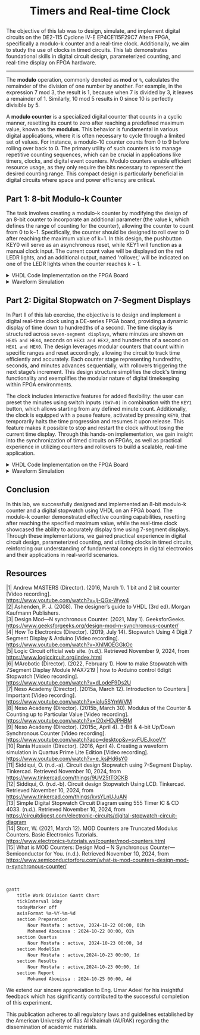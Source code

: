 # <p align="center">Timers and Real-time Clock</p>

The objective of this lab was to design, simulate, and implement digital circuits on the DE2-115 Cyclone IV-E EP4CE115F29C7 Altera FPGA, specifically a modulo-k counter and a real-time clock. Additionally, we aim to study the use of clocks in timed circuits. This lab demonstrates foundational skills in digital circuit design, parameterized counting, and real-time display on FPGA hardware. 

---

The __modulo__ operation, commonly denoted as __mod__ or `%`, calculates the remainder of the division of one number by another. For example, in the expression 7 mod 3, the result is 1, because when 7 is divided by 3, it leaves a remainder of 1. Similarly, 10 mod 5 results in 0 since 10 is perfectly divisible by 5. 

A __modulo counter__ is a specialized digital counter that counts in a cyclic manner, resetting its count to zero after reaching a predefined maximum value, known as the __modulus__. This behavior is fundamental in various digital applications, where it is often necessary to cycle through a limited set of values. For instance, a modulo-10 counter counts from 0 to 9 before rolling over back to 0. The primary utility of such counters is to manage repetitive counting sequences, which can be crucial in applications like timers, clocks, and digital event counters. Modulo counters enable efficient resource usage, as they only require the bits necessary to represent the desired counting range. This compact design is particularly beneficial in digital circuits where space and power efficiency are critical. 


## Part 1: 8-bit Modulo-k Counter

The task involves creating a modulo-k counter by modifying the design of an 8-bit counter to incorporate an additional parameter (the value k, which defines the range of counting for the counter), allowing the counter to count from 0 to k−1. Specifically, the counter should be designed to roll over to 0 after reaching the maximum value of k−1. In this design, the pushbutton KEY0 will serve as an asynchronous reset, while KEY1 will function as a manual clock input. The current count value will be displayed on the red LEDR lights, and an additional output, named 'rollover,' will be indicated on one of the LEDR lights when the counter reaches k − 1. 

<details>
  <summary>VHDL Code Implementation on the FPGA Board</summary>
<br>

```VHDL
-- This code uses Register Transfer Level (RTL) modeling with behavioral modeling.
-- RTL is a design abstraction that represents data flow between registers on each clock cycle. This style is typical for describing synchronous circuits like counters.
-- The PROCESS block in the modulo_counter component describes behavior using sequential statements (IF and ELSIF) instead of individual gate-level components. The code defines how the counter should respond to the clock and reset signals and how it resets or increments. Behavioral modeling focuses on the desired operation (like counting) rather than specific hardware implementation details.

LIBRARY ieee;
USE ieee.std_logic_1164.all;

-- Define the entity for the main module, "part1," which serves as the top-level design.
ENTITY part1 IS
   PORT ( KEY  : IN  STD_LOGIC_VECTOR( 1 DOWNTO 0 ); -- KEY is a 2-bit input vector for clock and reset signals
          LEDR : OUT STD_LOGIC_VECTOR( 17 DOWNTO 0 ) ); -- LEDR is an 18-bit output vector to show the counter value and rollover signal
END ENTITY;

-- Begin architecture definition for "part1" with an RTL (Register Transfer Level) style.
ARCHITECTURE rtl OF part1 IS
   -- Declare a component named "modulo_counter" to be instantiated within "part1".
   -- This component will have parameters for bit width (n) and the modulo value (k).
   COMPONENT modulo_counter IS       -- Define the ports for "modulo_counter":
      GENERIC ( n : NATURAL := 4; k : INTEGER := 15 ); -- natural is a predefined type in VHDL representing non-negative integer values, including zero
     -- generic is used to define parameters for VHDL components or entities, allowing configurable values that can be set externally at the time of instantiation.
     -- This provides flexibility by letting you parameterize your design without modifying the core code. In other words, Generics allow us to customize the behavior or dimensions of a module, such as setting array sizes, frequencies, or thresholds, based on specific requirements.
      PORT ( clock    : IN  STD_LOGIC;
             reset_n  : IN  STD_LOGIC;
             Q        : OUT STD_LOGIC_VECTOR(n-1 DOWNTO 0);
             rollover : OUT STD_LOGIC );
      -- clock and reset_n are inputs, Q outputs the counter value, 
      -- and rollover is set high when the counter reaches its maximum value (k-1).
   END COMPONENT;
BEGIN
   -- Instantiate "modulo_counter" component as "my_counter".
   my_counter: modulo_counter
      -- Map the GENERIC parameters: set n to 8 (8-bit counter) and k to 20 (count from 0 to 19).
      GENERIC MAP ( n => 8, k => 20 )
      -- Map the ports of the component to the top-level entity ports.
      -- Connect KEY(1) to the clock input and KEY(0) to reset_n.
      -- Connect the 8-bit counter output Q to LEDR bits [7:0].
      -- The rollover signal connects to LEDR(17) to indicate the counter has reset.
      PORT MAP ( clock => KEY(1), 
		           reset_n => KEY(0), 
					  Q => LEDR(7 DOWNTO 0), 
                 rollover => LEDR(17) );
   LEDR (16 DOWNTO 8) <= "000000000"; -- Set the unused bits of LEDR (16 to 8) to '0' to prevent any floating values.
END rtl;

-----------------------------------------------------------------------------------------------------------------------
LIBRARY ieee;
USE ieee.std_logic_1164.all;
-- Use the std_logic_unsigned package to enable unsigned arithmetic operations on STD_LOGIC_VECTOR.
USE ieee.std_logic_unsigned.all;

-- Define the entity "modulo_counter," which performs counting with parameterized width and modulus.
ENTITY modulo_counter is
   -- Declare generic parameters for flexibility:
   -- "n" represents the bit width of the counter, defaulted to 4 bits.
   -- "k" is the maximum count value, defaulted to 15.
   GENERIC (n : NATURAL := 4; k : INTEGER := 15);
   -- Define ports for the counter:
   -- "clock" for counting, "reset_n" as an asynchronous active-low reset,
   -- "Q" outputs the current counter value, and "rollover" signals the reset condition.
   PORT ( clock    : IN  STD_LOGIC;
          reset_n  : IN  STD_LOGIC;
          Q        : OUT STD_LOGIC_VECTOR(n-1 DOWNTO 0);
          rollover : OUT STD_LOGIC );
END ENTITY;

-- Begin architecture "core" for "modulo_counter."
ARCHITECTURE core OF modulo_counter IS
   -- Declare "counter" as an internal signal to hold the current count value,
   -- with a bit width of "n" to match the counter size.
   SIGNAL counter : STD_LOGIC_VECTOR(n-1 DOWNTO 0);
BEGIN
   -- Define a process that triggers on changes to "clock" or "reset_n."
   PROCESS(clock, reset_n)
   BEGIN
      -- Check if "reset_n" is active low ('0'), indicating a reset is requested.
      IF (reset_n = '0') THEN
         -- If reset, set "counter" to all zeros to start counting from 0.
         counter <= (OTHERS => '0');
      -- Otherwise, check for a rising edge on "clock" to perform counting.
      ELSIF ((clock'event) AND (clock = '1')) THEN
         -- If the counter has reached "k-1," reset it to zero to implement modulo-k counting.
         IF (counter = k-1) THEN
            counter <= (OTHERS => '0');
         -- Otherwise, increment the counter by 1.
         ELSE
            counter <= counter + 1;
         END IF;
      END IF;
   END PROCESS;
   
   -- Output the current value of "counter" to "Q."
   Q <= counter;   
   -- Set "rollover" to '1' when "counter" equals "k-1" (indicating rollover).
   -- Set "rollover" to '0' for all other values.
   rollover <= '1' WHEN (counter = k-1) ELSE '0';
END core;
```

<p align="center">
  <img src="Photos/part1.gif" style="width: 1000px" title="Testing all counting cases." />
</p>

Tested above are different cases of the general n-bit counter. KEY 0 acts as a reset button whereas KEY 1 acts as a manual clock. Every time KEY 1 is clicked the counter increments by 1 as displayed on the red LEDs which act as a binary counter indicator. The counting starts from 0 all the way up to 19. Once reached, we can see the rollover sign on LEDR17 activated indicating that the counter has reached its maximum count value and then returning, or "rolling over," to zero on the next count. This behavior is typical in counters designed to cycle through a specific range of values in a repetitive pattern.


</details>


<details>
  <summary>Waveform Simulation</summary>
	
<br>

<p align="center">
  <img src="Photos/part1wave.png" title="Testing all counting cases." />
</p>

The generated waveform is in agreement with the FPGA implementation as well as the expected output of the code. We can observe that KEY 0 indeed is an active low button because as long as we kept it high during this wave, the counter worked normally; incrementing by 1 each clock. The wave of KEY 1 simulated a button press where you have to press and release and thus alternate between high and low. On the rising edge of the wave we can see the value displayed on the LEDRs incremented by 1 starting from 00000000 = 0 to 00010011 = 19 then back to 0 again.

<br>
	
</details>





## Part 2: Digital Stopwatch on 7-Segment Displays

In Part II of this lab exercise, the objective is to design and implement a digital real-time clock using a DE-series FPGA board, providing a dynamic display of time down to hundredths of a second. The time display is structured across `seven-segment displays`, where minutes are shown on `HEX5 and HEX4`, seconds on `HEX3 and HEX2`, and hundredths of a second on `HEX1 and HEX0`. The design leverages modular counters that count within specific ranges and reset accordingly, allowing the circuit to track time efficiently and accurately. Each counter stage representing hundredths, seconds, and minutes advances sequentially, with rollovers triggering the next stage’s increment. This design structure simplifies the clock's timing functionality and exemplifies the modular nature of digital timekeeping within FPGA environments.

The clock includes interactive features for added flexibility: the user can preset the minutes using switch inputs `(SW7–0)` in combination with the `KEY1` button, which allows starting from any defined minute count. Additionally, the clock is equipped with a pause feature, activated by pressing `KEY0`, that temporarily halts the time progression and resumes it upon release. This feature makes it possible to stop and restart the clock without losing the current time display. Through this hands-on implementation, we gain insight into the synchronization of timed circuits on FPGAs, as well as practical experience in utilizing counters and rollovers to build a scalable, real-time application.

<details>
<summary>VHDL Code Implementation on the FPGA Board</summary>
<br>

``` VHDL
LIBRARY ieee;
USE ieee.std_logic_1164.all;

ENTITY part2 is
   PORT ( CLOCK_50 : IN STD_LOGIC;
          SW       : IN STD_LOGIC_VECTOR(7 DOWNTO 0);
          KEY      : IN STD_LOGIC_VECTOR(1 DOWNTO 0);
          HEX5, HEX4, HEX3, HEX2, HEX1, HEX0 : OUT STD_LOGIC_VECTOR(0 to 6) );
END ENTITY;

ARCHITECTURE Behavior OF part2 IS
   COMPONENT modulo_counter_er IS
      GENERIC ( n : NATURAL  := 4; k : INTEGER := 15 );
		-- n is a generic parameter of type NATURAL, which is a non-negative integer. It specifies the bit-width of the counter.
		--  For instance, if n = 4, the counter has a 4-bit output, allowing it to count from 0 to 15 in binary.
		
		-- k is a generic parameter of type INTEGER. It defines the maximum count value or limit of the counter before it rolls over to zero.
		-- By setting k, the counter can be customized to roll over at different counts.
		-- For example, if k = 10, the counter will reset once it reaches 9,
      PORT ( clock, reset_n  : IN  STD_LOGIC;
             enable          : IN  STD_LOGIC;
             Q               : OUT STD_LOGIC_VECTOR(n-1 DOWNTO 0);
             rollover        : OUT STD_LOGIC );
   END COMPONENT;

   COMPONENT modulo_counter_sler IS
      GENERIC ( n : NATURAL     := 4; k : INTEGER := 15 );
      PORT ( clock, reset, load : IN  STD_LOGIC;
             enable             : IN  STD_LOGIC;
             data               : IN  STD_LOGIC_VECTOR(n-1 DOWNTO 0);
             Q                  : OUT STD_LOGIC_VECTOR(n-1 DOWNTO 0);
             rollover           : OUT STD_LOGIC );
      END COMPONENT;
   
   COMPONENT bcd7seg IS       
      PORT ( bcd      : IN  STD_LOGIC_VECTOR(3 DOWNTO 0);
             display  : OUT STD_LOGIC_VECTOR(0 TO 6) );
      END COMPONENT;

   SIGNAL one_Hundredth : STD_LOGIC;
   SIGNAL H1, H0 : STD_LOGIC_VECTOR(3 DOWNTO 0);  -- HH
   SIGNAL S1, S0 : STD_LOGIC_VECTOR(3 DOWNTO 0);  -- SS
   SIGNAL M1, M0 : STD_LOGIC_VECTOR(3 DOWNTO 0);  -- MM
   SIGNAL roll_H0, roll_H1, roll_S0, roll_S1, roll_M0, roll_M1 : STD_LOGIC;
   SIGNAL en_H0, en_H1, en_S0, en_S1, en_M0, en_M1 : STD_LOGIC;
	
BEGIN
					 
	slow_clock: modulo_counter_er
      GENERIC MAP ( n => 27, k => 500000) -- Set 'n' to 27 bits, defining a large enough range for high-frequency counting; 
                                          -- 'k' is set to 500,000, so the counter will reset after reaching this count.
      PORT MAP( clock => CLOCK_50,        -- Connects the system clock signal (CLOCK_50) to the clock input of the counter.
                reset_n => KEY(1),        -- Connects KEY(1) to the reset_n input for asynchronous reset, used to reset the counter.
                enable => KEY(0),         -- Connects KEY(0) to the enable input, which controls when the counter is active.
                rollover => one_Hundredth ); -- Outputs the rollover signal to 'one_Hundredth', toggling when the counter reaches k-1.


   en_H0 <= one_Hundredth; -- Enables the next counter stage (H0) once every hundredth of a second, based on the 'one_Hundredth' signal from slow_clock.
   U_H0: modulo_counter_er -- Instantiates a modulo-10 counter component named 'U_H0', used to count hundredths of a second.
      GENERIC MAP ( n => 4, k => 10 ) -- Sets 'n' to 4 bits, allowing it to count from 0 to 9 (mod-10), with 'k' set to 10, so it rolls over after reaching 9.
      PORT MAP (CLOCK_50,             -- Connects the main system clock (CLOCK_50) to the counter.
                KEY(1),               -- Connects KEY(1) to the reset_n input, allowing an asynchronous reset for the counter.
                en_H0,                -- Connects 'en_H0' as the enable signal, which allows counting to occur only when en_H0 is high.
                H0,                   -- Outputs the current count value to 'H0', representing the lower digit of hundredths of a second.
                roll_H0);             -- Outputs the rollover signal to 'roll_H0', which toggles high when the counter reaches its max value (k-1) and resets.



   en_H1 <= one_Hundredth AND roll_H0;
   U_H1: modulo_counter_er
      GENERIC MAP ( n => 4, k => 10 )
      PORT MAP (CLOCK_50, KEY(1), en_H1, H1, roll_H1);   

   en_S0 <= en_H1 AND roll_H1;
   U_S0: modulo_counter_er
      GENERIC MAP ( n => 4, k => 10 )
      PORT MAP (CLOCK_50, KEY(1), en_S0, S0, roll_S0);   

   en_S1 <= en_S0 AND roll_S0;
   U_S1: modulo_counter_er
      GENERIC MAP ( n => 4, k => 6 )
      PORT MAP (CLOCK_50, KEY(1), en_S1, S1, roll_S1);   

   en_M0 <= (en_S1 AND roll_S1) OR (NOT KEY(1));
   U_M0: modulo_counter_sler
      GENERIC MAP ( 4, 10 )
      PORT MAP (CLOCK_50, '0', NOT KEY(1), en_M0, SW(3 DOWNTO 0), M0, roll_M0);

   en_M1 <= (en_M0 AND roll_M0) OR (NOT KEY(1));
   U_M1: modulo_counter_sler
      GENERIC MAP ( 4, 6 )
      PORT MAP (CLOCK_50, '0', NOT KEY(1), en_M1, SW(7 DOWNTO 4), M1, roll_M1);
		
   -- drive the displays
   digit5: bcd7seg PORT MAP (M1, HEX5);
   digit4: bcd7seg PORT MAP (M0, HEX4);
   digit3: bcd7seg PORT MAP (S1, HEX3);
   digit2: bcd7seg PORT MAP (S0, HEX2);
   digit1: bcd7seg PORT MAP (H1, HEX1);
   digit0: bcd7seg PORT MAP (H0, HEX0);
      
END Behavior;
-----------------------------------------------------------------------------------------------------------------------

LIBRARY ieee;
USE ieee.std_logic_1164.all;
USE ieee.std_logic_arith.all;
USE ieee.std_logic_signed.all;

ENTITY modulo_counter_er IS
   GENERIC ( n : NATURAL := 4; k : INTEGER := 15 );
   PORT ( clock, reset_n : IN  STD_LOGIC;
          enable         : IN  STD_LOGIC;
          Q              : OUT STD_LOGIC_VECTOR(n-1 DOWNTO 0);
          rollover       : OUT STD_LOGIC );
END ENTITY;

ARCHITECTURE Behavior OF modulo_counter_er IS
   SIGNAL counter : STD_LOGIC_VECTOR(n-1 DOWNTO 0);
BEGIN
   PROCESS(clock, reset_n)
   BEGIN
      IF (reset_n = '0') THEN
         counter <= (OTHERS => '0');
      ELSIF ((clock'event) AND (clock = '1')) THEN
         IF (enable = '1') THEN
            IF (counter = CONV_STD_LOGIC_VECTOR(k-1, n)) THEN
               counter <= (OTHERS => '0');
            ELSE
               counter <= counter + 1;
            END IF;
         END IF;
      END IF;
   END PROCESS;
   Q <= counter;
   rollover <= '1' WHEN (counter = CONV_STD_LOGIC_VECTOR(k-1, n)) ELSE '0';   
END Behavior;

-----------------------------------------------------------------------------------------------------------------------

LIBRARY ieee;
USE ieee.std_logic_1164.all;
USE ieee.std_logic_arith.all;
USE ieee.std_logic_signed.all;

ENTITY modulo_counter_sler IS
   GENERIC ( n : NATURAL := 4; k : INTEGER := 15 );
   PORT ( clock, reset, load : IN  STD_LOGIC;
          enable             : IN  STD_LOGIC;
          data               : IN  STD_LOGIC_VECTOR(n-1 DOWNTO 0);
          Q                  : OUT STD_LOGIC_VECTOR(n-1 DOWNTO 0);
          rollover           : OUT STD_LOGIC );
END ENTITY;

ARCHITECTURE Behavior OF modulo_counter_sler IS
   SIGNAL counter : STD_LOGIC_VECTOR(n-1 DOWNTO 0);
BEGIN
   PROCESS(clock, reset, load, enable)
   BEGIN
      IF ((clock'event) AND (clock = '1')) THEN
         IF (enable = '1') THEN
            IF (reset = '1') THEN
               counter <= (OTHERS => '0');
            ELSIF (load = '1') THEN
               counter <= data;
            ELSIF (counter = CONV_STD_LOGIC_VECTOR(k-1, n)) THEN
               counter <= (OTHERS => '0');
            ELSE
               counter <= counter + 1;
            END IF;
         END IF;
      END IF;
   END PROCESS;
   Q <= counter;
   rollover <= '1' WHEN (counter = CONV_STD_LOGIC_VECTOR(k-1, n)) ELSE '0';   
END Behavior;

-----------------------------------------------------------------------------------------------------------------------

LIBRARY ieee;
USE ieee.std_logic_1164.all;

ENTITY bcd7seg IS
   PORT ( bcd     : IN  STD_LOGIC_VECTOR(3 DOWNTO 0);
          display : OUT STD_LOGIC_VECTOR(0 TO 6) );
END ENTITY;

ARCHITECTURE Behavior OF bcd7seg IS
   --       0  
   --      ---  
   --     |   |
   --    5|   |1
   --     | 6 |
   --      ---  
   --     |   |
   --    4|   |2
   --     |   |
   --      ---  
   --       3  
    
BEGIN
   display <= "0000001" WHEN (bcd = "0000") ELSE
              "1001111" WHEN (bcd = "0001") ELSE
              "0010010" WHEN (bcd = "0010") ELSE
              "0000110" WHEN (bcd = "0011") ELSE
              "1001100" WHEN (bcd = "0100") ELSE
              "0100100" WHEN (bcd = "0101") ELSE
              "1100000" WHEN (bcd = "0110") ELSE
              "0001111" WHEN (bcd = "0111") ELSE
              "0000000" WHEN (bcd = "1000") ELSE
              "0001100" WHEN (bcd = "1001") ELSE
              "1111111";
END Behavior;         
```

<p align="center">
  <img src="Photos/part21.gif" style="width: 333px; height: 250px; object-fit: cover;" title="Allowing the timer to run freely up to 1 minute with manual timer pausing" />
  <img src="Photos/part22.gif" style="width: 333px; height: 250px; margin: 0 10px; object-fit: cover;" title="Setting a starting minute for the timer on HEX4 using SW[3 DOWNTO 0]" />
  <img src="Photos/part23.gif" style="width: 333px; height: 250px; object-fit: cover;" title="Setting a starting minute for the timer on both HEX5 and HEX4 using SW[7 DOWNTO 4] and SW[3 DOWNTO 0] respectively" />
</p>


The FPGA-based design implements a real-time, settable clock that displays time in minutes, seconds, and hundredths of a second (MM:SS:HH format). To set an initial time, users can adjust switches SW(7:0) to represent a two-digit minute value, which the clock will use as a starting point. Pressing KEY(1) loads this initial time on the HEX displays; which means that when you press it again it will be like resetting the clock back to the initial time you set using the switches. The clock can be resumed or paused by holding the KEY(0), allowing users to control its timing without resetting the display. This setup enables real-time timekeeping with user-defined initial values and intuitive start/stop functionality.

In this setup, the rightmost four switches control the right HEX display of the minutes, while the leftmost switches control the left HEX display of the minutes. Instead of the typical binary pattern of 128, 64, 32, 16, 8, 4, 2, 1, these switches follow a different arrangement of 8421 for each four switches controlling the display, corresponding to each digit separately. The maximum value that can be set for the minutes is 99, ensuring only two-digit numbers are displayed. Additionally, if the value to be displayed requires a letter (such as in hexadecimal notation), the display will show absolutely nothing, leaving the segment blank instead.


</details>

<details>
  <summary>Waveform Simulation</summary>
	<br>

<p align="center">
  <img src="Photos/part2wave.png" title="Testing different cases of button settings" />
</p>

The waveform results accurately reflect the behavior observed on the FPGA. The value changes occur on the rising edge of the clock. When KEY0 is high, the watch pauses and stops counting, while it resumes normal operation when KEY0 is low. KEY1 remains low throughout the entire simulation since the clock is automatically driven by the board; there is no need to simulate manual button presses by periodically making the wave high and low (like in the Clock, for example). The primary role of KEY1 is to load the initial value, set by the switches, onto the HEX display, and to reset the watch to this value when pressed again. Regarding the switches, the right minute HEX display initially shows values from 8 to 9, then increments to 10 (which would display 'A', but it is invalid and won't show on the board), followed by 11 (which would display 'B', another invalid value), and continuing with 12 ('C' - invalid), 13 ('D' - invalid), 14 ('E' - invalid), and 15 ('F' - invalid). The left minute HEX display operates similarly, starting with a value of 1, then we start operating both digits of the minutes' HEXes with values "1" "1", "1" "2", "1" "3", and "1" "4". As for the output on the HEX displays, initially, all segments show 0, as the clock is low. When the clock goes high and KEY1 is low (not resetting) while KEY0 is low (not pausing the watch), the value in the switches (00001011 = 11 = B) causes the right HEX display to go inactive. This is because, as we mentioned before, letters are not allowed to display on the HEX display in our code, so it shows all segments as low (1111111). The value remains held because the clock is low and KEY0 is high, keeping the watch paused. At 150 ns, when the clock goes high again and the value in the switches changes to 00010010 (representing "1" "2"), the value 12 is displayed on both the right and left minute HEX displays. The segments for "12" are drawn as 0010010 for the "2" and 1001111 for the "1" on the HEX display segments, resulting in the correct time being shown.

Noteworthy is that during the set up for this waveform simulation, we did not use our typical way of setting up the waves by using Edit - Value - Count Value - Count Every, we can simply highlight a region of the wave by pressing and holding the mouse cursor over it then selecting the "Force High (1)" or "Force Low (0)" buttons available in the toolbar to manually set the value of the wave at a specific time.
<br>


</details>

## Conclusion

In this lab, we successfully designed and implemented an 8-bit modulo-k counter and a digital stopwatch using VHDL on an FPGA board. The modulo-k counter demonstrated effective counting capabilities, resetting after reaching the specified maximum value, while the real-time clock showcased the ability to accurately display time using 7-segment displays. Through these implementations, we gained practical experience in digital circuit design, parameterized counting, and utilizing clocks in timed circuits, reinforcing our understanding of fundamental concepts in digital electronics and their applications in real-world scenarios. 

## Resources

|1| Andrew MASTERS (Director). (2016, March 1). 1 bit and 2 bit counter [Video recording]. <br> https://www.youtube.com/watch?v=lj-QGx-Wyw4  
|2| Ashenden, P. J. (2008). The designer’s guide to VHDL (3rd ed). Morgan Kaufmann Publishers.  
|3| Design Mod—N synchronous Counter. (2021, May 1). GeeksforGeeks. <br> https://www.geeksforgeeks.org/design-mod-n-synchronous-counter/  
|4| How To Electronics (Director). (2019, July 14). Stopwatch Using 4 Digit 7 Segment Display & Arduino [Video recording]. <br> https://www.youtube.com/watch?v=XhlMOEGGkOc  
|5| Logic Circuit official web site. (n.d.). Retrieved November 9, 2024, from <br> https://www.logiccircuit.org/index.html  
|6| MArobotic (Director). (2022, February 1). How to make Stopwatch with 7Segment Display Module MAX7219 | how to Arduino control 6digit Stopwatch [Video recording]. 
 <br> https://www.youtube.com/watch?v=dLodeF9Ds2U  
|7| Neso Academy (Director). (2015a, March 12). Introduction to Counters | Important [Video recording]. <br> https://www.youtube.com/watch?v=iaIu5SYmWVM  
|8| Neso Academy (Director). (2015b, March 30). Modulus of the Counter & Counting up to Particular Value [Video recording]. <br> https://www.youtube.com/watch?v=l20xHDJPHBM  
|9| Neso Academy (Director). (2015c, April 4). 3-Bit & 4-bit Up/Down Synchronous Counter [Video recording]. <br> https://www.youtube.com/watch?app=desktop&v=svFUEJkoeVY  
|10| Rania Hussein (Director). (2016, April 4). Creating a waveform simulation in Quartus Prime Lite Edition [Video recording]. <br> https://www.youtube.com/watch?v=e_ksjHd6sY0  
|11| Siddiqui, O. (n.d.-a). Circuit design Stopwatch using 7-Segment Display. Tinkercad. Retrieved November 10, 2024, from <br> https://www.tinkercad.com/things/9UV25tTGCKB  
|12| Siddiqui, O. (n.d.-b). Circuit design Stopwatch Using LCD. Tinkercad. Retrieved November 10, 2024, from <br> https://www.tinkercad.com/things/kvsYLnUJuAN  
|13| Simple Digital Stopwatch Circuit Diagram using 555 Timer IC & CD 4033. (n.d.). Retrieved November 10, 2024, from <br> https://circuitdigest.com/electronic-circuits/digital-stopwatch-circuit-diagram  
|14| Storr, W. (2021, March 12). MOD Counters are Truncated Modulus Counters. Basic Electronics Tutorials. <br> https://www.electronics-tutorials.ws/counter/mod-counters.html  
|15| What is MOD Counters: Design Mod – N Synchronous Counter—Semiconductor for You. (n.d.). Retrieved November 10, 2024, from <br> https://www.semiconductorforu.com/what-is-mod-counters-design-mod-n-synchronous-counter/  


<br>

```mermaid
gantt
    title Work Division Gantt Chart
    tickInterval 1day
    todayMarker off
    axisFormat %a-%Y-%m-%d
    section Preparation         
        Nour Mostafa : active, 2024-10-22 00:00, 01h
        Mohamed Abouissa : 2024-10-22 00:00, 01h
    section Quartus         
        Nour Mostafa : active, 2024-10-23 00:00, 1d
    section ModelSim       
        Nour Mostafa : active,2024-10-23 00:00, 1d
    section Results       
        Nour Mostafa : active,2024-10-23 00:00, 1d
    section Report
        Mohamed Abouissa : 2024-10-25 00:00, 4d
```

We extend our sincere appreciation to Eng. Umar Adeel for his insightful feedback which has significantly contributed to the successful completion of this experiment.

This publication adheres to all regulatory laws and guidelines established by the American University of Ras Al Khaimah (AURAK) regarding the dissemination of academic materials.



